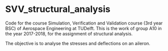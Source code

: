 # SVV_structural_analysis

Code for the course Simulation, Verification and Validation course 
(3rd year BSC) of Aerospace Engineering at TUDelft. This is the
work of group A10 in the year 2017-2018, for the assignment of
structural analysis.

The objective is to analyse the stresses and deflections on an
aileron. 